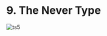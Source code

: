# 9. The Never Type

![ts5](https://user-images.githubusercontent.com/50626798/237021973-e1b87150-adef-4f45-ac05-5c47163e30b3.png)
